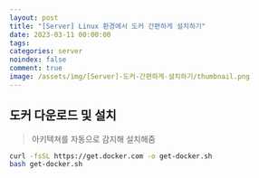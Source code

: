 ```yaml
---
layout: post
title: "[Server] Linux 환경에서 도커 간편하게 설치하기"
date: 2023-03-11 00:00:00
tags:
categories: server
noindex: false
comment: true
image: /assets/img/[Server]-도커-간편하게-설치하기/thumbnail.png
---
```


## 도커 다운로드 및 설치
> 아키텍쳐를 자동으로 감지해 설치해줌
```bash
curl -fsSL https://get.docker.com -o get-docker.sh
bash get-docker.sh
```